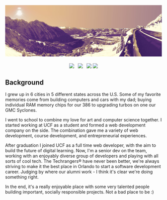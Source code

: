 ## [![ian turgeons header](https://github.com/iturgeon/iturgeon/raw/main/assets/berchtesgaden.jpg)](https://ianturgeon.com)

<p align='center'>
<a href="https://twitter.com/iturgeon"><img height="30" src="https://github.com/iturgeon/raw/main/assets/twitter.svg"></a>&nbsp;&nbsp;
<a href="https://instagram.com/iturgeon"><img height="30" src="https://github.com/iturgeon/raw/main/assets/instagram.svg"></a>&nbsp;&nbsp;
<a href="https://www.linkedin.com/in/iturgeon/"><img height="30" src="https://github.com/iturgeon/raw/main/assets/linkedin.svg"></a>
<a href="https://techrangers.cdl.ucf.edu/"><img height="30" src="https://github.com/iturgeon/raw/main/assets/techrangers.svg"></a>
</p>

## Background

I grew up in 6 cities in 5 different states across the U.S. Some of my favorite memories come from building computers and cars with my dad; buying individual RAM memory chips for our 386 to upgrading turbos on one our GMC Syclones.

I went to school to combine my love for art and computer science together. I started working at UCF as a student and formed a web development company on the side. The combination gave me a variety of web development, course development, and entrepreneurial experiences.

After graduation I joined UCF as a full time web developer, with the aim to build the future of digital learning. Now, I'm a senior dev on the team, working with an enjoyably diverse group of developers and playing with all sorts of cool tech. The Techrangers® have never been better, we're always striving to make it the best place in Orlando to start a software development career.  Judging by where our alumni work - I think it's clear we're doing something right.

In the end, it's a really enjoyable place with some very talented people building important, socially responsible projects.  Not a bad place to be :)
